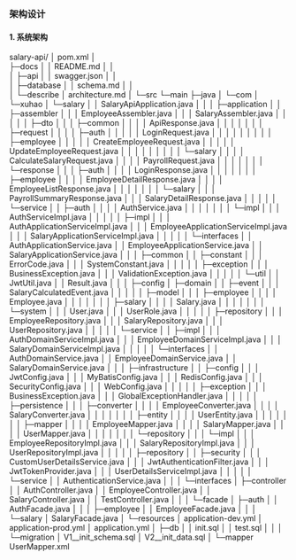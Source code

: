 ### 架构设计
#### 1. 系统架构



salary-api/
│  pom.xml
│  
├─docs
│  │  README.md
│  │  
│  ├─api
│  │      swagger.json
│  │      
│  ├─database
│  │      schema.md
│  │      
│  └─describe
│          architecture.md
│
└─src
    └─main
        ├─java
        │  └─com
        │      └─xuhao
        │          └─salary
        │              │  SalaryApiApplication.java
        │              │
        │              ├─application
        │              │  ├─assembler
        │              │  │      EmployeeAssembler.java
        │              │  │      SalaryAssembler.java
        │              │  │
        │              │  ├─dto
        │              │  │  ├─common
        │              │  │  │      ApiResponse.java
        │              │  │  │
        │              │  │  ├─request
        │              │  │  │  ├─auth
        │              │  │  │  │      LoginRequest.java
        │              │  │  │  │
        │              │  │  │  ├─employee
        │              │  │  │  │      CreateEmployeeRequest.java
        │              │  │  │  │      UpdateEmployeeRequest.java
        │              │  │  │  │
        │              │  │  │  └─salary
        │              │  │  │          CalculateSalaryRequest.java
        │              │  │  │          PayrollRequest.java
        │              │  │  │
        │              │  │  └─response
        │              │  │      ├─auth
        │              │  │      │      LoginResponse.java
        │              │  │      │
        │              │  │      ├─employee
        │              │  │      │      EmployeeDetailResponse.java
        │              │  │      │      EmployeeListResponse.java
        │              │  │      │
        │              │  │      └─salary
        │              │  │              PayrollSummaryResponse.java
        │              │  │              SalaryDetailResponse.java
        │              │  │
        │              │  └─service
        │              │      ├─auth
        │              │      │  │  AuthService.java
        │              │      │  │
        │              │      │  └─impl
        │              │      │          AuthServiceImpl.java
        │              │      │
        │              │      ├─impl
        │              │      │      AuthApplicationServiceImpl.java
        │              │      │      EmployeeApplicationServiceImpl.java
        │              │      │      SalaryApplicationServiceImpl.java
        │              │      │
        │              │      └─interfaces
        │              │              AuthApplicationService.java
        │              │              EmployeeApplicationService.java
        │              │              SalaryApplicationService.java
        │              │
        │              ├─common
        │              │  ├─constant
        │              │  │      ErrorCode.java
        │              │  │      SystemConstant.java
        │              │  │
        │              │  ├─exception
        │              │  │      BusinessException.java
        │              │  │      ValidationException.java
        │              │  │
        │              │  └─util
        │              │          JwtUtil.java
        │              │          Result.java
        │              │
        │              ├─config
        │              ├─domain
        │              │  ├─event
        │              │  │      SalaryCalculatedEvent.java
        │              │  │
        │              │  ├─model
        │              │  │  ├─employee
        │              │  │  │      Employee.java
        │              │  │  │
        │              │  │  ├─salary
        │              │  │  │      Salary.java
        │              │  │  │
        │              │  │  └─system
        │              │  │          User.java
        │              │  │          UserRole.java
        │              │  │
        │              │  ├─repository
        │              │  │      EmployeeRepository.java
        │              │  │      SalaryRepository.java
        │              │  │      UserRepository.java
        │              │  │
        │              │  └─service
        │              │      ├─impl
        │              │      │      AuthDomainServiceImpl.java
        │              │      │      EmployeeDomainServiceImpl.java
        │              │      │      SalaryDomainServiceImpl.java
        │              │      │
        │              │      └─interfaces
        │              │              AuthDomainService.java
        │              │              EmployeeDomainService.java
        │              │              SalaryDomainService.java
        │              │
        │              ├─infrastructure
        │              │  ├─config
        │              │  │      JwtConfig.java
        │              │  │      MyBatisConfig.java
        │              │  │      RedisConfig.java
        │              │  │      SecurityConfig.java
        │              │  │      WebConfig.java
        │              │  │
        │              │  ├─exception
        │              │  │      BusinessException.java
        │              │  │      GlobalExceptionHandler.java
        │              │  │
        │              │  ├─persistence
        │              │  │  ├─converter
        │              │  │  │      EmployeeConverter.java
        │              │  │  │      SalaryConverter.java
        │              │  │  │
        │              │  │  ├─entity
        │              │  │  │      UserEntity.java
        │              │  │  │
        │              │  │  ├─mapper
        │              │  │  │      EmployeeMapper.java
        │              │  │  │      SalaryMapper.java
        │              │  │  │      UserMapper.java
        │              │  │  │
        │              │  │  └─repository
        │              │  │      └─impl
        │              │  │              EmployeeRepositoryImpl.java
        │              │  │              SalaryRepositoryImpl.java
        │              │  │              UserRepositoryImpl.java
        │              │  │
        │              │  ├─repository
        │              │  ├─security
        │              │  │      CustomUserDetailsService.java
        │              │  │      JwtAuthenticationFilter.java
        │              │  │      JwtTokenProvider.java
        │              │  │      UserDetailsServiceImpl.java
        │              │  │
        │              │  └─service
        │              │          AuthenticationService.java
        │              │
        │              └─interfaces
        │                  ├─controller
        │                  │      AuthController.java
        │                  │      EmployeeController.java
        │                  │      SalaryController.java
        │                  │      TestController.java
        │                  │
        │                  └─facade
        │                      ├─auth
        │                      │      AuthFacade.java
        │                      │
        │                      ├─employee
        │                      │      EmployeeFacade.java
        │                      │
        │                      └─salary
        │                              SalaryFacade.java
        │
        └─resources
            │  application-dev.yml
            │  application-prod.yml
            │  application.yml
            │
            ├─db
            │  │  init.sql
            │  │  test.sql
            │  │
            │  └─migration
            │          V1__init_schema.sql
            │          V2__init_data.sql
            │
            └─mapper
                    UserMapper.xml

                    
